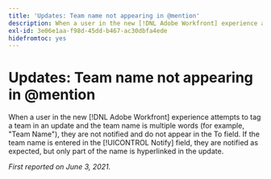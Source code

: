 ```yaml
---
title: 'Updates: Team name not appearing in @mention'
description: When a user in the new [!DNL Adobe Workfront] experience attempts to tag a team in an update and the team name is multiple words (for example, "Team Name"), they are not notified and do not appear in the To field. If the team name is entered in the [!UICONTROL Notify] field, they are notified as expected, but only part of the name is hyperlinked in the update.
exl-id: 3e06e1aa-f98d-45dd-b467-ac30dbfa4ede
hidefromtoc: yes
---
```

# Updates: Team name not appearing in @mention

When a user in the new [!DNL Adobe Workfront] experience attempts to tag a team in an update and the team name is multiple words (for example, "Team Name"), they are not notified and do not appear in the To field. If the team name is entered in the [!UICONTROL Notify] field, they are notified as expected, but only part of the name is hyperlinked in the update.

_First reported on June 3, 2021._
